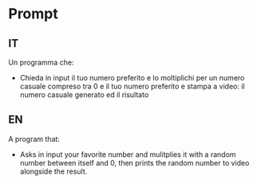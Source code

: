 # Prompt
## IT
Un programma che:
- Chieda in input il tuo numero preferito e lo moltiplichi per un numero casuale compreso tra 0 e il tuo numero preferito e stampa a video: il numero casuale generato ed il risultato
## EN
A program that:
- Asks in input your favorite number and mulitplies it with a random number between itself and 0, then prints the random number to video alongside the result.